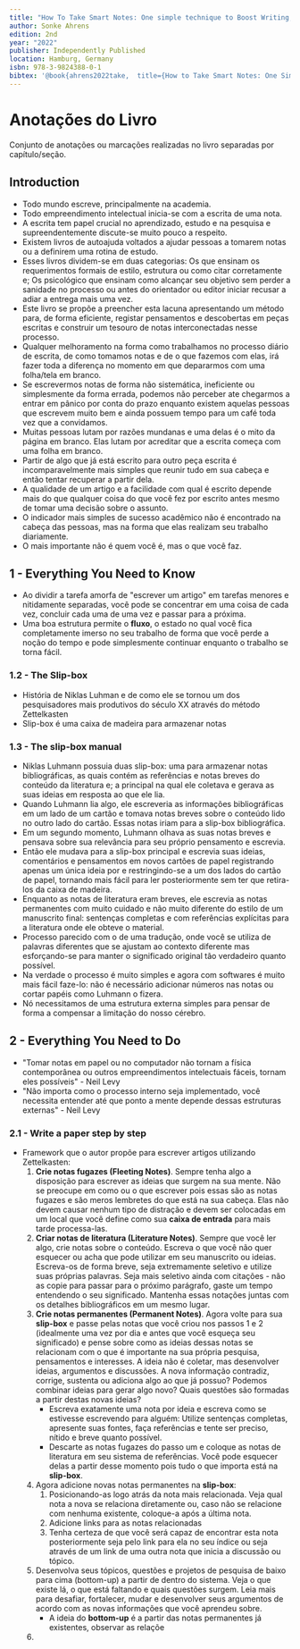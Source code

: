 ```yaml
---
title: "How To Take Smart Notes: One simple technique to Boost Writing, Learning and Thinking"
author: Sonke Ahrens
edition: 2nd
year: "2022"
publisher: Independently Published
location: Hamburg, Germany
isbn: 978-3-9824388-0-1
bibtex: '@book{ahrens2022take,  title={How to Take Smart Notes: One Simple Technique to Boost Writing, Learning and Thinking},  author={Ahrens, S.},  isbn={9783982438818},  url={https://books.google.com.br/books?id=QmBjEAAAQBAJ},  year={2022},  publisher={S{\"o}nke Ahrens}}'
---
```


# Anotações do Livro

Conjunto de anotações ou marcações realizadas no livro separadas por capítulo/seção.

## Introduction

- Todo mundo escreve, principalmente na academia.
- Todo empreendimento intelectual inicia-se com a escrita de uma nota.
- A escrita tem papel crucial no aprendizado, estudo e na pesquisa e supreendentemente discute-se muito pouco a respeito.
- Existem livros de autoajuda voltados a ajudar pessoas a tomarem notas ou a definirem uma rotina de estudo.
- Esses livros dividem-se em duas categorias: Os que ensinam os requerimentos formais de estilo, estrutura ou como citar corretamente e; Os psicológico que ensinam como alcançar seu objetivo sem perder a sanidade no processo ou antes do orientador ou editor iniciar recusar a adiar a entrega mais uma vez.
- Este livro se propõe a preencher esta lacuna apresentando um método para, de forma eficiente, registar pensamentos e descobertas em peças escritas e construir um tesouro de notas interconectadas nesse processo.
- Qualquer melhoramento na forma como trabalhamos no processo diário de escrita, de como tomamos notas e de o que fazemos com elas, irá fazer toda a diferença no momento em que depararmos com uma folha/tela em branco.
- Se escrevermos notas de forma não sistemática, ineficiente ou simplesmente da forma errada, podemos não perceber ate chegarmos a entrar em pânico por conta do prazo enquanto existem aquelas pessoas que escrevem muito bem e ainda possuem tempo para um café toda vez que a convidamos.
- Muitas pessoas lutam por razões mundanas e uma delas é o mito da página em branco. Elas lutam por acreditar que a escrita começa com uma folha em branco.
- Partir de algo que já está escrito para outro peça escrita é incomparavelmente mais simples que reunir tudo em sua cabeça e então tentar recuperar a partir dela.
- A qualidade de um artigo e a facilidade com qual é escrito depende mais do que qualquer coisa do que você fez por escrito antes mesmo de tomar uma decisão sobre o assunto.
- O indicador mais simples de sucesso acadêmico não é encontrado na cabeça das pessoas, mas na forma que elas realizam seu trabalho diariamente.
- O mais importante não é quem você é, mas o que você faz.

## 1 - Everything You Need to Know

-  Ao dividir a tarefa amorfa de "escrever um artigo" em tarefas menores e nitidamente separadas, você pode se concentrar em uma coisa de cada vez, concluir cada uma de uma vez e passar para a próxima.
- Uma boa estrutura permite o **fluxo**, o estado no qual você fica completamente imerso no seu trabalho de forma que você perde a noção do tempo e pode simplesmente continuar enquanto o trabalho se torna fácil.

### 1.2 - The Slip-box

- História de Niklas Luhman e de como ele se tornou um dos pesquisadores mais produtivos do século XX através do método Zettelkasten
- Slip-box é uma caixa de madeira para armazenar notas
### 1.3 - The slip-box manual

- Niklas Luhmann possuia duas slip-box: uma para armazenar notas bibliográficas, as quais contém as referências e notas breves do conteúdo da literatura e; a principal na qual ele coletava e gerava as suas ideias em resposta ao que ele lia.
- Quando Luhmann lia algo, ele escreveria as informações bibliográficas em um lado de um cartão e tomava notas breves sobre o conteúdo lido no outro lado do cartão. Essas notas iriam para a slip-box bibliográfica.
- Em um segundo momento, Luhmann olhava as suas notas breves e pensava sobre sua relevância para seu próprio pensamento e escrevia.
- Então ele mudava para a slip-box principal e escrevia suas ideias, comentários e pensamentos em novos cartões de papel registrando apenas um única ideia por e restringindo-se a um dos lados do cartão de papel, tornando mais fácil para ler posteriormente sem ter que retira-los da caixa de madeira.
- Enquanto as notas de literatura eram breves, ele escrevia as notas permanentes com muito cuidado e não muito diferente do estilo de um manuscrito final: sentenças completas e com referências explícitas para a literatura onde ele obteve o material.
- Processo parecido com o de uma tradução, onde você se utiliza de palavras diferentes que se ajustam ao contexto diferente mas esforçando-se para manter o significado original tão verdadeiro quanto possível.
- Na verdade o processo é muito simples e agora com softwares é muito mais fácil faze-lo: não é necessário adicionar números nas notas ou cortar papéis como Luhmann o fizera.
- Nó necessitamos de uma estrutura externa simples para pensar de forma a compensar a limitação do nosso cérebro.
## 2 - Everything You Need to Do

- "Tomar notas em papel ou no computador não tornam a física contemporânea ou outros empreendimentos intelectuais fáceis, tornam eles possíveis" - Neil Levy
- "Não importa como o processo interno seja implementado, você necessita entender até que ponto a mente depende dessas estruturas externas" - Neil Levy

### 2.1 - Write a paper step by step

- Framework que o autor propõe para escrever artigos utilizando Zettelkasten:
	1. **Crie notas fugazes (Fleeting Notes)**. Sempre tenha algo a disposição para escrever as ideias que surgem na sua mente. Não se preocupe em como ou o que escrever pois essas são as notas fugazes e são meros lembretes do que está na sua cabeça. Elas não devem causar nenhum tipo de distração e devem ser colocadas em um local que você define como sua **caixa de entrada** para mais tarde processa-las.
	2. **Criar notas de literatura (Literature Notes)**. Sempre que você ler algo, crie notas sobre o conteúdo. Escreva o que você não quer esquecer ou acha que pode utilizar em seu manuscrito ou ideias. Escreva-os de forma breve, seja extremamente seletivo e utilize suas próprias palavras. Seja mais seletivo ainda com citações - não as copie para passar para o próximo parágrafo, gaste um tempo entendendo o seu significado. Mantenha essas notações juntas com os detalhes bibliográficos em um mesmo lugar.
	3. **Crie notas permanentes (Permanent Notes)**. Agora volte para sua **slip-box** e passe pelas notas que você criou nos passos 1 e 2 (idealmente uma vez por dia e antes que você esqueça seu significado) e pense sobre como as ideias dessas notas se relacionam com o que é importante na sua própria pesquisa, pensamentos e interesses. A ideia não é coletar, mas desenvolver ideias, argumentos e discussões. A nova informação contradiz, corrige, sustenta ou adiciona algo ao que já possuo? Podemos combinar ideias para gerar algo novo? Quais questões são formadas a partir destas novas ideias?
		- Escreva exatamente uma nota por ideia e escreva como se estivesse escrevendo para alguém: Utilize sentenças completas, apresente suas fontes, faça referências e tente ser preciso, nítido e breve quanto possível.
		- Descarte as notas fugazes do passo um e coloque as notas de literatura em seu sistema de referências. Você pode esquecer delas a partir desse momento pois tudo o que importa está na **slip-box**.
	4. Agora adicione novas notas permanentes na **slip-box**:
		1. Posicionando-as logo atrás da nota mais relacionada. Veja qual nota a nova se relaciona diretamente ou, caso não se relacione com nenhuma existente, coloque-a após a última nota.
		2. Adicione links para as notas relacionadas
		3. Tenha certeza de que você será capaz de encontrar esta nota posteriormente seja pelo link para ela no seu índice ou seja através de um link de uma outra nota que inicia a discussão ou tópico.
	5. Desenvolva seus tópicos, questões e projetos de pesquisa de baixo para cima (bottom-up) a partir de dentro do sistema. Veja o que existe lá, o que está faltando e quais questões surgem. Leia mais para desafiar, fortalecer, mudar e desenvolver seus argumentos de acordo com as novas informações que você aprendeu sobre.
		- A ideia do **bottom-up** é a partir das notas permanentes já existentes, observar as relaçõe
	6. 
